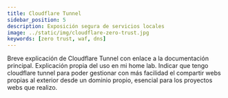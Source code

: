 ```yaml
---
title: Cloudflare Tunnel
sidebar_position: 5
description: Exposición segura de servicios locales
image: ../static/img/cloudflare-zero-trust.jpg
keywords: [zero trust, waf, dns]
---
```


Breve explicación de Cloudflare Tunnel con enlace a la documentación principal.
Explicación propia del uso en mi home lab.
Indicar que tengo cloudflare tunnel para poder gestionar con más facilidad el compartir webs propias al exterior desde un dominio propio, esencial para los proyectos webs que realizo.